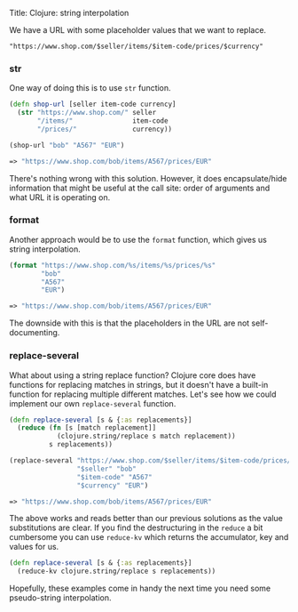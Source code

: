 Title: Clojure: string interpolation

We have a URL with some placeholder values that we want to replace.

```
"https://www.shop.com/$seller/items/$item-code/prices/$currency"
```

### str

One way of doing this is to use `str` function.

```clojure
(defn shop-url [seller item-code currency]
  (str "https://www.shop.com/" seller
       "/items/"               item-code
       "/prices/"              currency))

(shop-url "bob" "A567" "EUR")

=> "https://www.shop.com/bob/items/A567/prices/EUR"
```

There's nothing wrong with this solution. However, it does encapsulate/hide information that might be useful at the call site: order of arguments and what URL it is operating on.

### format

Another approach would be to use the `format` function, which gives us string interpolation.

```clojure
(format "https://www.shop.com/%s/items/%s/prices/%s"
        "bob"
        "A567"
        "EUR")

=> "https://www.shop.com/bob/items/A567/prices/EUR"
```

The downside with this is that the placeholders in the URL are not self-documenting.

### replace-several

What about using a string replace function? Clojure core does have functions for replacing matches in strings, but it doesn't have a built-in function for replacing multiple different matches. Let's see how we could implement our own `replace-several` function.

```clojure
(defn replace-several [s & {:as replacements}]
  (reduce (fn [s [match replacement]]
            (clojure.string/replace s match replacement))
          s replacements))

(replace-several "https://www.shop.com/$seller/items/$item-code/prices/$currency"
                 "$seller" "bob"
                 "$item-code" "A567"
                 "$currency" "EUR")

=> "https://www.shop.com/bob/items/A567/prices/EUR"
```

The above works and reads better than our previous solutions as the value substitutions are clear. If you find the destructuring in the `reduce` a bit cumbersome you can use `reduce-kv` which returns the accumulator, key and values for us.

```clojure
(defn replace-several [s & {:as replacements}]
  (reduce-kv clojure.string/replace s replacements))
```

Hopefully, these examples come in handy the next time you need some pseudo-string interpolation.
